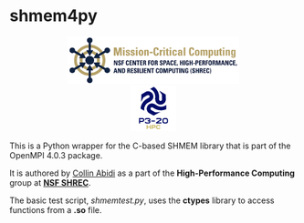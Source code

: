 # shmem4py

<div align="center"> 
  <img src="images/nsf-shrec.png", width="300">
</div>
<div align="center">
  <img src="images/p3-logo.png", width="80">
</div>


This is a Python wrapper for the C-based SHMEM library that is part of the OpenMPI 4.0.3 package.

It is authored by [Collin Abidi](https://github.com/collinabidi) as a part of the **High-Performance Computing** 
group at [**NSF SHREC**](https://nsf-shrec.org/).

The basic test script, *shmemtest.py*, uses the **ctypes** library to access functions from a **.so** file.
